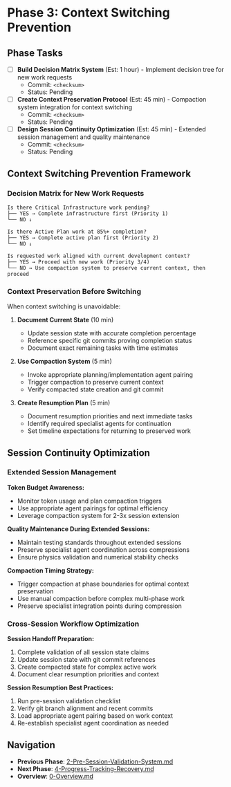 # Phase 3: Context Switching Prevention

## Phase Tasks
- [ ] **Build Decision Matrix System** (Est: 1 hour) - Implement decision tree for new work requests
  - Commit: `<checksum>`
  - Status: Pending
- [ ] **Create Context Preservation Protocol** (Est: 45 min) - Compaction system integration for context switching
  - Commit: `<checksum>`
  - Status: Pending
- [ ] **Design Session Continuity Optimization** (Est: 45 min) - Extended session management and quality maintenance
  - Commit: `<checksum>`
  - Status: Pending

## Context Switching Prevention Framework

### Decision Matrix for New Work Requests

```
Is there Critical Infrastructure work pending?
├── YES → Complete infrastructure first (Priority 1)
└── NO ↓

Is there Active Plan work at 85%+ completion?
├── YES → Complete active plan first (Priority 2)  
└── NO ↓

Is requested work aligned with current development context?
├── YES → Proceed with new work (Priority 3/4)
└── NO → Use compaction system to preserve current context, then proceed
```

### Context Preservation Before Switching

When context switching is unavoidable:

1. **Document Current State** (10 min)
   - Update session state with accurate completion percentage
   - Reference specific git commits proving completion status
   - Document exact remaining tasks with time estimates

2. **Use Compaction System** (5 min)
   - Invoke appropriate planning/implementation agent pairing
   - Trigger compaction to preserve current context
   - Verify compacted state creation and git commit

3. **Create Resumption Plan** (5 min)
   - Document resumption priorities and next immediate tasks
   - Identify required specialist agents for continuation
   - Set timeline expectations for returning to preserved work

## Session Continuity Optimization

### Extended Session Management

**Token Budget Awareness:**
- Monitor token usage and plan compaction triggers
- Use appropriate agent pairings for optimal efficiency
- Leverage compaction system for 2-3x session extension

**Quality Maintenance During Extended Sessions:**
- Maintain testing standards throughout extended sessions
- Preserve specialist agent coordination across compressions
- Ensure physics validation and numerical stability checks

**Compaction Timing Strategy:**
- Trigger compaction at phase boundaries for optimal context preservation
- Use manual compaction before complex multi-phase work
- Preserve specialist integration points during compression

### Cross-Session Workflow Optimization

**Session Handoff Preparation:**
1. Complete validation of all session state claims
2. Update session state with git commit references
3. Create compacted state for complex active work
4. Document clear resumption priorities and context

**Session Resumption Best Practices:**
1. Run pre-session validation checklist
2. Verify git branch alignment and recent commits  
3. Load appropriate agent pairing based on work context
4. Re-establish specialist agent coordination as needed

## Navigation
- **Previous Phase**: [2-Pre-Session-Validation-System.md](./2-Pre-Session-Validation-System.md)
- **Next Phase**: [4-Progress-Tracking-Recovery.md](./4-Progress-Tracking-Recovery.md)
- **Overview**: [0-Overview.md](./0-Overview.md)
